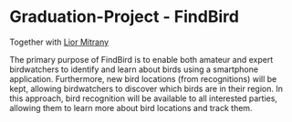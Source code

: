 # Graduation-Project - FindBird

Together with [Lior Mitrany](https://github.com/mitrlior/)

The primary purpose of FindBird is to enable both amateur and expert birdwatchers to identify and learn about birds using a smartphone application. Furthermore, new bird locations (from recognitions) will be kept, allowing birdwatchers to discover which birds are in their region. In this approach, bird recognition will be available to all interested parties, allowing them to learn more about bird locations and track them.





 
